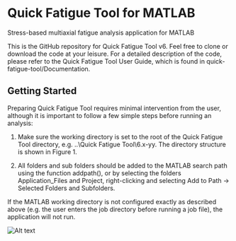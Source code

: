 # Quick Fatigue Tool for MATLAB
Stress-based multiaxial fatigue analysis application for MATLAB

This is the GitHub repository for Quick Fatigue Tool v6. Feel free to clone or download the code at your leisure. For a detailed description of the code, please refer to the Quick Fatigue Tool User Guide, which is found in quick-fatigue-tool/Documentation.

## Getting Started
Preparing Quick Fatigue Tool requires minimal intervention from the user, although it is important to follow a few simple steps before running an analysis:

1. Make sure the working directory is set to the root of the Quick Fatigue Tool directory, e.g. \..\Quick Fatigue Tool\6.x-yy. The directory structure is shown in Figure 1.

2. All folders and sub folders should be added to the MATLAB search path using the function addpath(), or by selecting the folders Application_Files and Project, right-clicking and selecting Add to Path → Selected Folders and Subfolders.

If the MATLAB working directory is not configured exactly as described above (e.g. the user enters the job directory before running a job file), the application will not run.

![Alt text](/../resource/figure/directory.png?raw=true "Figure 1: Directory structure")
